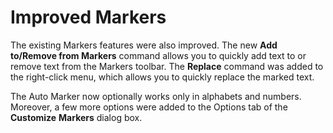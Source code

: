 # Improved Markers

The existing Markers features were also improved. The new **Add**
**to/Remove from Markers** command allows you to quickly add text to or
remove text from the Markers toolbar. The **Replace** command was
added to the right-click menu, which allows you to quickly replace the marked
text.

The Auto Marker now optionally works only in alphabets and numbers. Moreover,
a few more options were added to the Options tab of the **Customize**
**Markers** dialog box.

